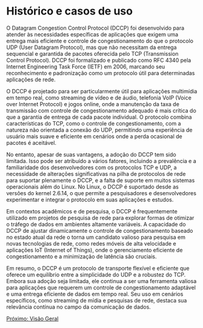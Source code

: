 <!-- Em progresso -->

# Histórico e casos de uso

O Datagram Congestion Control Protocol (DCCP) foi desenvolvido para atender às necessidades específicas de aplicações que exigem uma entrega mais eficiente e controle de congestionamento do que o protocolo UDP (User Datagram Protocol), mas que não necessitam da entrega sequencial e garantida de pacotes oferecida pelo TCP (Transmission Control Protocol). DCCP foi formalizado e publicado como RFC 4340 pela Internet Engineering Task Force (IETF) em 2006, marcando seu reconhecimento e padronização como um protocolo útil para determinadas aplicações de rede.

O DCCP é projetado para ser particularmente útil para aplicações multimídia em tempo real, como streaming de vídeo e de áudio, telefonia VoIP (Voice over Internet Protocol) e jogos online, onde a manutenção da taxa de transmissão com controle de congestionamento adequado é mais crítica do que a garantia de entrega de cada pacote individual. O protocolo combina características do TCP, como o controle de congestionamento, com a natureza não orientada a conexão do UDP, permitindo uma experiência de usuário mais suave e eficiente em cenários onde a perda ocasional de pacotes é aceitável.

No entanto, apesar de suas vantagens, a adoção do DCCP tem sido limitada. Isso pode ser atribuído a vários fatores, incluindo a prevalência e a familiaridade dos desenvolvedores com os protocolos TCP e UDP, a necessidade de alterações significativas na pilha de protocolos de rede para suportar plenamente o DCCP, e a falta de suporte em muitos sistemas operacionais além do Linux. No Linux, o DCCP é suportado desde as versões do kernel 2.6.14, o que permite a pesquisadores e desenvolvedores experimentar e integrar o protocolo em suas aplicações e estudos.

Em contextos acadêmicos e de pesquisa, o DCCP é frequentemente utilizado em projetos de pesquisa de rede para explorar formas de otimizar o tráfego de dados em ambientes altamente variáveis. A capacidade do DCCP de ajustar dinamicamente o controle de congestionamento baseado no estado atual da rede o torna um candidato valioso para pesquisa em novas tecnologias de rede, como redes móveis de alta velocidade e aplicações IoT (Internet of Things), onde o gerenciamento eficiente de congestionamento e a minimização de latência são cruciais.

Em resumo, o DCCP é um protocolo de transporte flexível e eficiente que oferece um equilíbrio entre a simplicidade do UDP e a robustez do TCP. Embora sua adoção seja limitada, ele continua a ser uma ferramenta valiosa para aplicações que requerem um controle de congestionamento adaptável e uma entrega eficiente de dados em tempo real. Seu uso em cenários específicos, como streaming de mídia e pesquisas de rede, destaca sua relevância contínua no campo da comunicação de dados.

[Próximo: Visão Geral](3.%20Overview.md)